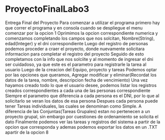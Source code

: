 # ProyectoFinalLabo3
Entrega Final del Proyecto
Para comenzar a utilizar el programa primero hay que correr el programa y en consola cuando se despliegue el menu comenzar por la opcion 1
Oprimimos la opcion correspondiente numerica y comenzamos completando los campos que nos solcitan, Nombre(String), edad(Integer) y el dni correspondiente
Luego del registro de personas podemos proceder a craer el proyecto, donde nuevamente solicitara informacion para completar el registro del proyecto
Seguido de esto completamos con la info que nos solciite y al momento de ingresar el dni ser cuidadoso, ya que este es el parametro para registrarle la tarea al usuario
Luego de la creacion del Equipo, proyecto y tareas
Podemos optar por las opciones que queramos, Agregar modificar y eliminar(Recordat los datos de la tarea, nombre, descripcion fecha de vencimiento)
Una vez hayamos creado todo lo que el usuario desee, podemos listar los registros creados correspondientes a cada una de las personas correspondiente
Siempre el parametro que diferencia a cada persona es el DNI, por lo que al solicitarlo  se veran los datos de esa persona
Despues cada persona puede tener Tareas individuales, las cuales se denominan como Simple. A diferencia de las Conjuntas(Tareas Grupales) estan no pertenecen a un
proyecto grupal, sin embargo por cuestiones de ordenamiento se solicita el dato
 Finalmente podemos ver las tareas y registros del sistema a partir de la opcion que corresponda
 y ademas podemos exportar los datos en un .TXT apartir de la opcion 8
 
